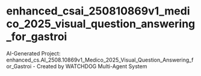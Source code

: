 # enhanced_csai_250810869v1_medico_2025_visual_question_answering_for_gastroi
AI-Generated Project: enhanced_cs.AI_2508.10869v1_Medico_2025_Visual_Question_Answering_for_Gastroi - Created by WATCHDOG Multi-Agent System
